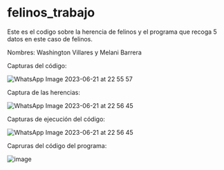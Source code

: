 # felinos_trabajo
Este es el codigo sobre la herencia de felinos y el programa que recoga 5 datos en este caso de felinos.


Nombres: Washington Villares y Melani Barrera


Capturas del código:


![WhatsApp Image 2023-06-21 at 22 55 57](https://github.com/washito0407/felinos_trabajo/assets/117743091/5ad5326a-5cca-40be-9207-de92b21bc991)


Captura de las herencias: 


![WhatsApp Image 2023-06-21 at 22 56 45](https://github.com/washito0407/felinos_trabajo/assets/117743091/4d630471-98df-42ef-9f24-ae9144faa355)


Capturas de ejecución del código: 


![WhatsApp Image 2023-06-21 at 22 56 45](https://github.com/washito0407/felinos_trabajo/assets/117743091/4327b4e8-d37d-4805-843a-57848a4e5dc4)


Capruras del código del programa: 


![image](https://github.com/washito0407/felinos_trabajo/assets/117743091/2687ae99-a084-4352-958c-208d4c842412)
